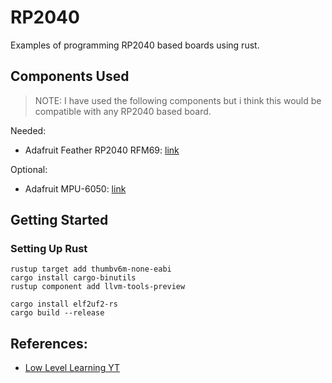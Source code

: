 # RP2040
Examples of programming RP2040 based boards using rust.

## Components Used
> NOTE: I have used the following components but i think this would be compatible with any RP2040 based board.

Needed:
- Adafruit Feather RP2040 RFM69: [link](https://www.adafruit.com/product/5712)

Optional:
- Adafruit MPU-6050: [link](https://www.adafruit.com/product/3886)

## Getting Started
### Setting Up Rust
```
rustup target add thumbv6m-none-eabi
cargo install cargo-binutils
rustup component add llvm-tools-preview

cargo install elf2uf2-rs
cargo build --release
```

## References:
- [Low Level Learning YT](https://www.youtube.com/watch?v=jZT8APrzvc4)
